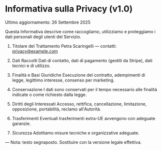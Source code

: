 # Informativa sulla Privacy (v1.0)

Ultimo aggiornamento: 26 Settembre 2025

Questa Informativa descrive come raccogliamo, utilizziamo e proteggiamo i dati personali degli utenti del Servizio.

1. Titolare del Trattamento
Petra Scaringelli — contatti: privacy@example.com

2. Dati Raccolti
Dati di contatto, dati di pagamento (gestiti da Stripe), dati tecnici e di utilizzo.

3. Finalità e Basi Giuridiche
Esecuzione del contratto, adempimenti di legge, legittimo interesse, consenso per marketing.

4. Conservazione
I dati sono conservati per il tempo necessario alle finalità indicate o come richiesto dalla legge.

5. Diritti degli Interessati
Accesso, rettifica, cancellazione, limitazione, opposizione, portabilità, reclamo all'Autorità.

6. Trasferimenti
Eventuali trasferimenti extra-UE avvengono con adeguate garanzie.

7. Sicurezza
Adottiamo misure tecniche e organizzative adeguate.

—
Nota: testo segnaposto. Sostituire con la versione legale effettiva.

